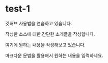 # test-1
깃허브 사용법을 연습하고 있습니다.

작성한 소스에 대한 간단한 소개글을 작성합니다.

여기에 원하는 내용을 작성해보고 있습니다.

마크다운 문법을 활용해서 원하는 내용을 입력하세요.
